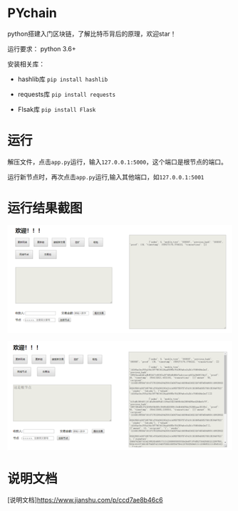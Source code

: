 # PYchain

python搭建入门区块链，了解比特币背后的原理，欢迎star！      

运行要求：    python 3.6+  

安装相关库：       

* hashlib库       `pip install hashlib`    

* requests库      `pip install requests`     

* Flsak库         `pip install Flask`  

# 运行  
  
解压文件，点击`app.py`运行，输入`127.0.0.1:5000`，这个端口是根节点的端口。  
  
运行新节点时，再次点击`app.py`运行,输入其他端口，如`127.0.0.1:5001`  

# 运行结果截图  
  
![初始界面](img/0.png)  
 
![运行界面](img/1.png)   
# 说明文档
[说明文档]https://www.jianshu.com/p/ccd7ae8b46c6
